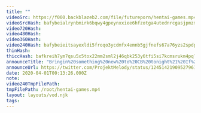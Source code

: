 ```yaml
---
title: ""
videoSrc: https://f000.backblazeb2.com/file/futureporn/hentai-games.mp4
videoSrcHash: bafybeialrynbmirk6bqwy4gpeynxxiee6hfzotga4utednrcgasjpmzm2q?filename=projektmelody-chaturbate-20200401T001326Z-source.mp4
video720Hash: 
video480Hash: 
video360Hash: 
video240Hash: bafybeieitsayexldi5froqo3ycdmfx4emnb5gjfnefs67a76yzs2spdpmi?filename=projektmelody-chaturbate-20200401T001326Z-240p.mp4
thinHash: 
thiccHash: bafkreih7ym7qsu5x5tox22mm2sml2j46qbk253y6tfi5si7kcmsrukm4pq?filename=20200401T001326Z-thicc.jpg
announceTitle: "Bringin%20something%20new%20to%20CB%20tonight%21%20If%20you%20want%20cozy%20with%20a%20splash%20of%20lovense%2C%20then%20you%20should%20pop%20on%20over%20to%20my%20room.%20%20This%20chill%20af%20stream%20was%20brought%20to%20you%20by%20%40FAKKU%20%28thanks%20for%20making%20all%20your%20porn%20free%20these%20two%20weeks%20to%20all%20the%20ppl%20stuck%20inside%29"
announceUrl: https://twitter.com/ProjektMelody/status/1245142190952796167
date: 2020-04-01T00:13:26.000Z
note: 
video240TmpFilePath: 
tmpFilePath: /root/hentai-games.mp4
layout: layouts/vod.njk
tags:
---
```

